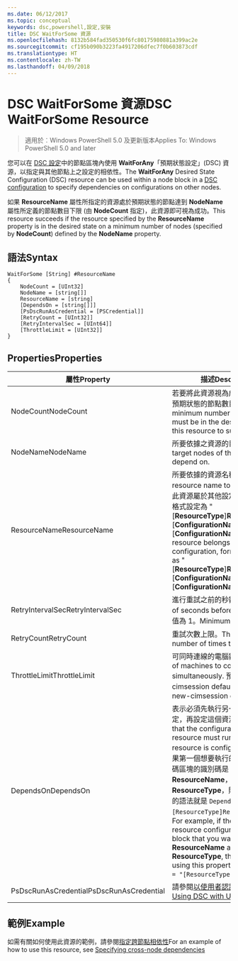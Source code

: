 ```yaml
---
ms.date: 06/12/2017
ms.topic: conceptual
keywords: dsc,powershell,設定,安裝
title: DSC WaitForSome 資源
ms.openlocfilehash: 8132b584fad350530f6fc80175980881a399ac2e
ms.sourcegitcommit: cf195b090b3223fa4917206dfec7f0b603873cdf
ms.translationtype: HT
ms.contentlocale: zh-TW
ms.lasthandoff: 04/09/2018
---
```

# <a name="dsc-waitforsome-resource"></a><span data-ttu-id="98a37-103">DSC WaitForSome 資源</span><span class="sxs-lookup"><span data-stu-id="98a37-103">DSC WaitForSome Resource</span></span>

> <span data-ttu-id="98a37-104">適用於︰Windows PowerShell 5.0 及更新版本</span><span class="sxs-lookup"><span data-stu-id="98a37-104">Applies To: Windows PowerShell 5.0 and later</span></span>

<span data-ttu-id="98a37-105">您可以在 [DSC 設定](configurations.md)中的節點區塊內使用 **WaitForAny**「預期狀態設定」(DSC) 資源，以指定與其他節點上之設定的相依性。</span><span class="sxs-lookup"><span data-stu-id="98a37-105">The **WaitForAny** Desired State Configuration (DSC) resource can be used within a node block in a [DSC configuration](configurations.md) to specify dependencies on configurations on other nodes.</span></span>

<span data-ttu-id="98a37-106">如果 **ResourceName** 屬性所指定的資源處於預期狀態的節點達到 **NodeName** 屬性所定義的節點數目下限 (由 **NodeCount** 指定)，此資源即可視為成功。</span><span class="sxs-lookup"><span data-stu-id="98a37-106">This resource succeeds if the resource specified by the **ResourceName** property is in the desired state on a minimum number of nodes (specified by **NodeCount**) defined by the **NodeName** property.</span></span>


## <a name="syntax"></a><span data-ttu-id="98a37-107">語法</span><span class="sxs-lookup"><span data-stu-id="98a37-107">Syntax</span></span>

```
WaitForSome [String] #ResourceName
{
    NodeCount = [UInt32]
    NodeName = [string[]]
    ResourceName = [string]
    [DependsOn = [string[]]]
    [PsDscRunAsCredential = [PSCredential]]
    [RetryCount = [UInt32]]
    [RetryIntervalSec = [UInt64]]
    [ThrottleLimit = [UInt32]]
}
```

## <a name="properties"></a><span data-ttu-id="98a37-108">Properties</span><span class="sxs-lookup"><span data-stu-id="98a37-108">Properties</span></span>

|  <span data-ttu-id="98a37-109">屬性</span><span class="sxs-lookup"><span data-stu-id="98a37-109">Property</span></span>  |  <span data-ttu-id="98a37-110">描述</span><span class="sxs-lookup"><span data-stu-id="98a37-110">Description</span></span>   |
|---|---|
| <span data-ttu-id="98a37-111">NodeCount</span><span class="sxs-lookup"><span data-stu-id="98a37-111">NodeCount</span></span>| <span data-ttu-id="98a37-112">若要將此資源視為成功，必須處於預期狀態的節點數目下限。</span><span class="sxs-lookup"><span data-stu-id="98a37-112">The minimum number of nodes that must be in the desired state for this resource to succeed.</span></span>|
| <span data-ttu-id="98a37-113">NodeName</span><span class="sxs-lookup"><span data-stu-id="98a37-113">NodeName</span></span>| <span data-ttu-id="98a37-114">所要依據之資源的目標節點。</span><span class="sxs-lookup"><span data-stu-id="98a37-114">The target nodes of the resource to depend on.</span></span>|
| <span data-ttu-id="98a37-115">ResourceName</span><span class="sxs-lookup"><span data-stu-id="98a37-115">ResourceName</span></span>| <span data-ttu-id="98a37-116">所要依據的資源名稱。</span><span class="sxs-lookup"><span data-stu-id="98a37-116">The resource name to depend on.</span></span> <span data-ttu-id="98a37-117">若此資源屬於其他設定，請將名稱的格式設定為 "[__ResourceType__]__ResourceName__::[__ConfigurationName__]::[__ConfigurationName__]"</span><span class="sxs-lookup"><span data-stu-id="98a37-117">If this resource belongs to a different configuration, format the name as "[__ResourceType__]__ResourceName__::[__ConfigurationName__]::[__ConfigurationName__]"</span></span>|
| <span data-ttu-id="98a37-118">RetryIntervalSec</span><span class="sxs-lookup"><span data-stu-id="98a37-118">RetryIntervalSec</span></span>| <span data-ttu-id="98a37-119">進行重試之前的秒數。</span><span class="sxs-lookup"><span data-stu-id="98a37-119">The number of seconds before retrying.</span></span> <span data-ttu-id="98a37-120">最小值為 1。</span><span class="sxs-lookup"><span data-stu-id="98a37-120">Minimum is 1.</span></span>|
| <span data-ttu-id="98a37-121">RetryCount</span><span class="sxs-lookup"><span data-stu-id="98a37-121">RetryCount</span></span>| <span data-ttu-id="98a37-122">重試次數上限。</span><span class="sxs-lookup"><span data-stu-id="98a37-122">The maximum number of times to retry.</span></span>|
| <span data-ttu-id="98a37-123">ThrottleLimit</span><span class="sxs-lookup"><span data-stu-id="98a37-123">ThrottleLimit</span></span>| <span data-ttu-id="98a37-124">可同時連線的電腦數目。</span><span class="sxs-lookup"><span data-stu-id="98a37-124">Number of machines to connect simultaneously.</span></span> <span data-ttu-id="98a37-125">預設值為 new-cimsession default。</span><span class="sxs-lookup"><span data-stu-id="98a37-125">Default is new-cimsession default.</span></span>|
| <span data-ttu-id="98a37-126">DependsOn</span><span class="sxs-lookup"><span data-stu-id="98a37-126">DependsOn</span></span> | <span data-ttu-id="98a37-127">表示必須先執行另一個資源的設定，再設定這個資源。</span><span class="sxs-lookup"><span data-stu-id="98a37-127">Indicates that the configuration of another resource must run before this resource is configured.</span></span> <span data-ttu-id="98a37-128">例如，如果第一個想要執行的資源設定指令碼區塊的識別碼是 __ResourceName__，而它的類型是 __ResourceType__，則使用這個屬性的語法就是 `DependsOn = "[ResourceType]ResourceName"`。</span><span class="sxs-lookup"><span data-stu-id="98a37-128">For example, if the ID of the resource configuration script block that you want to run first is __ResourceName__ and its type is __ResourceType__, the syntax for using this property is `DependsOn = "[ResourceType]ResourceName"`.</span></span>|
| <span data-ttu-id="98a37-129">PsDscRunAsCredential</span><span class="sxs-lookup"><span data-stu-id="98a37-129">PsDscRunAsCredential</span></span> | <span data-ttu-id="98a37-130">請參閱[以使用者認證執行 DSC](https://docs.microsoft.com/powershell/dsc/runasuser)</span><span class="sxs-lookup"><span data-stu-id="98a37-130">See [Using DSC with User Credentials](https://docs.microsoft.com/powershell/dsc/runasuser)</span></span> |


## <a name="example"></a><span data-ttu-id="98a37-131">範例</span><span class="sxs-lookup"><span data-stu-id="98a37-131">Example</span></span>

<span data-ttu-id="98a37-132">如需有關如何使用此資源的範例，請參閱[指定跨節點相依性](crossNodeDependencies.md)</span><span class="sxs-lookup"><span data-stu-id="98a37-132">For an example of how to use this resource, see [Specifying cross-node dependencies](crossNodeDependencies.md)</span></span>